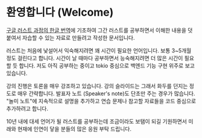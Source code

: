 # 환영합니다 (Welcome)

[구글 러스트 과정의 한글 번역](https://google.github.io/comprehensive-rust/ko/running-the-course.html)에 기초하여 그간 러스트를 공부하면서 이해한 내용을 덧붙여서 자습할 수 있는 자료로 만들려고 작성한 문서입니다.&#x20;

러스트는 처음에 낯설어서 익숙해지려면 꽤 시간이 필요한 언어입니다. 보통 3\~5개월 정도 걸린다고 합니다. 시간이 날 때마다 공부하면서 능숙해지려면 더 많은 시간이 필요할 듯 합니다. 저도 아직 공부하는 중이고 tokio 중심으로 백엔드 기능 구현 위주로 보고 있습니다.&#x20;

강의 진행은 토론을 매우 강조하고 있습니다. 강의 슬라이드는 그래서 화두를 던지는 정도로 매우 간략합니다. 발표자 노트 (Speaker's note)도 단초만 주는 경우가 많습니다.  "놀미 노트"에 지속적으로 설명을 추가하고 연습 문제나 참고할 자료들을 코드 중심으로 추가하려고 합니다.&#x20;

10년 내에 대세 언어가 될 러스트를 공부하는데 조금이라도 보탬이 되길 기원하면서 미래와 현재에 인연이 닿을 분들의 많은 응원 부탁 드립니다.&#x20;
